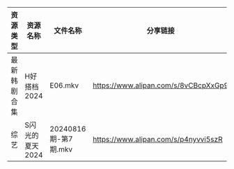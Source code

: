| 资源类型   | 资源名称       | 文件名称              | 分享链接                                 | 更新时间                |
| ------ | ---------- | ----------------- | ------------------------------------ | ------------------- |
| 最新韩剧合集 | H好搭档2024   | E06.mkv           | https://www.alipan.com/s/8vCBcpXxGp9 | 2024-08-17 00:06:01 |
| 综艺     | S闪光的夏天2024 | 20240816期-第7期.mkv | https://www.alipan.com/s/p4nyvvi5szR | 2024-08-17 00:09:48 |
